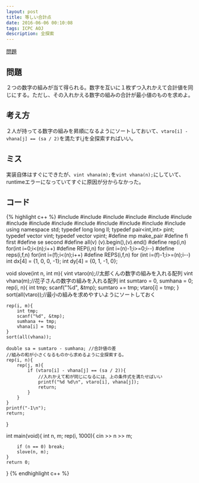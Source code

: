 ```yaml
---
layout: post
title: 等しい合計点
date: 2016-06-06 00:10:08
tags: ICPC AOJ
description: 全探索
---
```


[問題](http://judge.u-aizu.ac.jp/onlinejudge/description.jsp?id=1153)

## 問題
２つの数字の組みが当て得られる。数字を互いに１枚ずつ入れかえて合計値を同じにする。ただし、その入れかえる数字の組みの合計が最小値のものを求めよ。

## 考え方
２人が持ってる数字の組みを昇順になるようにソートしておいて、`vtaro[i] - vhana[j] == (sa / 2)`を満たすi,jを全探索すればいい。

## ミス
実装自体はすぐにできたが、`vint vhana(m);`を`vint vhana(n);`にしていて、runtimeエラーになっていてすぐに原因が分からなかった。

## コード

{% highlight c++ %}
#include <iostream>
#include <string>
#include <algorithm>
#include <functional>
#include <vector>
#include <stack>
#include <queue>
#include <set>
#include <bitset>
#include <map>
#include <cstdio>
#include <cstdlib>
#include <cstring>
#include <cmath>
using namespace std;
typedef long long ll;
typedef pair<int,int> pint;
typedef vector<int> vint;
typedef vector<pint> vpint;
#define mp make_pair
#define fi first
#define se second
#define all(v) (v).begin(),(v).end()
#define rep(i,n) for(int i=0;i<(n);i++)
#define REP(i,n) for (int i=(n)-1;i>=0;i--)
#define reps(i,f,n) for(int i=(f);i<(n);i++)
#define REPS(i,f,n) for (int i=(f)-1;i>=(n);i--)
int dx[4] = {1, 0, 0, -1};
int dy[4] = {0, 1, -1, 0};

void slove(int n, int m){
	vint vtaro(n);//太郎くんの数字の組みを入れる配列
	vint vhana(m);//花子さんの数字の組みを入れる配列
	int sumtaro = 0, sumhana = 0;
	rep(i, n){
		int tmp;
		scanf("%d", &tmp);
		sumtaro += tmp;
		vtaro[i] = tmp;
	}
	sort(all(vtaro));//最小の組みを求めやすいようにソートしておく

	rep(i, m){
		int tmp;
		scanf("%d", &tmp);
		sumhana += tmp;
		vhana[i] = tmp;
	}
	sort(all(vhana));

	double sa = sumtaro - sumhana; //合計値の差
	//組みの和が小さくなるものから求めるように全探索する。
	rep(i, n){
		rep(j, m){
			if (vtaro[i] - vhana[j] == (sa / 2)){
				//入れかえて和が同じになるには、上の条件式を満たせばいい
				printf("%d %d\n", vtaro[i], vhana[j]);
				return;
			}
		}
	}
	printf("-1\n");
	return;
}

int main(void){
	int n, m;
	rep(i, 1000){
		cin >> n >> m;

		if (n == 0) break;
		slove(n, m);
	}
	return 0;
}
{% endhighlight c++ %}